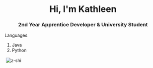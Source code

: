 <h1 align="center">Hi, I'm Kathleen</h1>
<h3 align="center">2nd Year Apprentice Developer & University Student</h3>

<p>Languages</p>
<ol>
  <li>Java</li>
  <li>Python</li>
</ol>

<p>&nbsp;<img align="center" src="https://github-readme-stats.vercel.app/api?username=z-shi&show_icons=true&locale=en" alt="z-shi" /></p>
